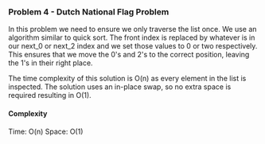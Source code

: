 ### Problem 4 - Dutch National Flag Problem

In this problem we need to ensure we only traverse the list once. 
We use an algorithm similar to quick sort. The front index is replaced by 
whatever is in our next_0 or next_2 index and we set those values to 0 or two respectively. 
This ensures that we move the 0's and 2's to the correct position, leaving the 1's in their right place. 

The time complexity of this solution is O(n) as every element in the list is inspected. 
The solution uses an in-place swap, so no extra space is required resulting in O(1).

#### Complexity
Time: O(n)
Space: O(1)


